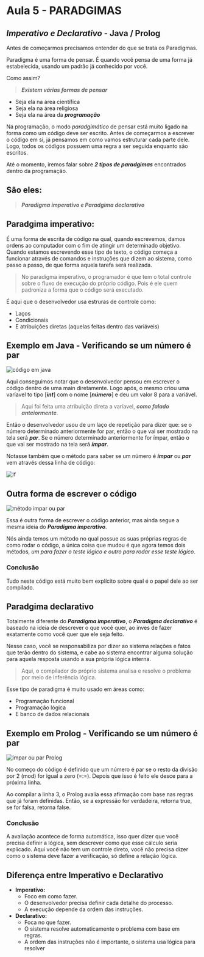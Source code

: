# Aula 5 - PARADGIMAS
## _Imperativo e Declarativo_ - Java / Prolog

Antes de começarmos precisamos entender do que se trata os Paradigmas.

Paradigma é uma forma de pensar. É quando você pensa de uma forma já estabelecida, usando um padrão
já conhecido por você. 

Como assim?

>***Existem várias formas de pensar***

* Seja ela na área científica
* Seja ela na área religiosa
* Seja ela na área da ***programação***

Na programação, o modo _paradgimático_ de pensar está muito ligado na forma como um código deve ser escrito.
Antes de começarmos a escrever o código em si, já pensamos em como vamos estruturar cada parte dele. Logo,
todos os códigos possuem uma regra a ser seguida enquanto são escritos.

Até o momento, iremos falar sobre ***2 tipos de paradgimas*** encontrados dentro da programação.

## São eles:

>***Paradigma imperativo e Paradgima declarativo***

## Paradgima imperativo:
É uma forma de escrita de código na qual, quando escrevemos, damos ordens ao computador com o fim
de atingir um determinado objetivo. Quando estamos escrevendo esse tipo de texto, o código
começa a funcionar através de comandos e instruções que dizem ao sistema, como passo a passo, de 
que forma aquela tarefa será realizada.

>No paradigma imperativo, o programador é que tem o total controle sobre o fluxo de execução
> do próprio código. Pois é ele quem padroniza a forma que o código será executado.

É aqui que o desenvolvedor usa estruras de controle como:

* Laços
* Condicionais
* E atribuições diretas (aquelas feitas dentro das variáveis) 

## Exemplo em Java - Verificando se um número é par
![código em java](https://github.com/Felip8/imagens-para-a-aula-5/blob/main/java.png?raw=true)

Aqui conseguimos notar que o desenvolvedor pensou em escrever o código dentro de uma main diretamente.
Logo após, o mesmo criou uma varíavel to tipo [***int***] com o nome [***número***] e deu um valor 8 para a 
variável.
>Aqui foi feita uma atribuição direta a varíavel, ***como falado anteiormente***.

Então o desenvolvedor usou de um laço de repetição para dizer que: se o número determinado anteriormente for par, então o que vai ser mostrado na tela será ***par***.
Se o número determinado anteriormente for ímpar, então o que vai ser mostrado na tela será ***ímpar***.

Notasse também que o método para saber se um número é ***ímpar*** ou ***par*** vem através dessa linha de código:

![if](https://github.com/Felip8/imagens-para-a-aula-5/blob/main/if.png?raw=true)

## Outra forma de escrever o código
![método impar ou par](https://github.com/Felip8/imagens-para-a-aula-5/blob/main/java1.png?raw=true)

Essa é outra forma de escrever o código anterior, mas ainda segue a mesma ideia do ***Paradigma imperativo***.

Nós ainda temos um método no qual possue as suas próprias regras de como rodar o código, a única coisa que mudou
é que agora temos dois métodos, _um para fazer o teste lógico e outro para rodar esse teste lógico_.

### Conclusão

Tudo neste código está muito bem explícito sobre qual é o papel dele ao ser compilado.

## Paradgima declarativo

Totalmente diferente do ***Paradigma imperativo***, o ***Paradigma declarativo*** é baseado na ideia de descrever
o que você quer, ao inves de fazer exatamente como você quer que ele seja feito.

Nesse caso, você se responsabiliza por dizer ao sistema relações e fatos que terão dentro do sistema, e cabe ao sistema
encontrar alguma solução para aquela resposta usando a sua própria lógica interna.

>Aqui, o compilador do próprio sistema analisa e resolve o problema por meio de inferência lógica.

Esse tipo de paradigma é muito usado em áreas como:

* Programação funcional
* Programação lógica
* E banco de dados relacionais

## Exemplo em Prolog - Verificando se um número é par
![impar ou par Prolog](https://github.com/Felip8/imagens-para-a-aula-5/blob/main/prolog.png?raw=true)

No começo do código é definido que um número é par se o resto da divisão por 2 (mod) for igual a zero (=:=).
Depois que isso é feito ele desce para a próxima linha.

Ao compilar a linha 3, o Prolog avalia essa afirmação com base nas regras que já foram definidas. Então, se a expressão for verdadeira, retorna true,
se for falsa, retorna false.

### Conclusão
A avaliação acontece de forma automática, isso quer dizer que você precisa definir a lógica, sem descrever como
que esse cálculo seria explicado. Aqui você não tem um controle direto, você não precisa dizer como o sistema deve fazer
a verificação, só define a relação lógica.

## Diferença entre Imperativo e Declarativo

* **Imperativo:** 
  * Foco em como fazer.
  * O desenvolvedor precisa definir cada detalhe do processo.
  * A execução depende da ordem das instruções.
* **Declarativo:**
  * Foca no que fazer.
  * O sistema resolve automaticamente o problema com base em regras.
  * A ordem das instruções não é importante, o sistema usa lógica para resolver























